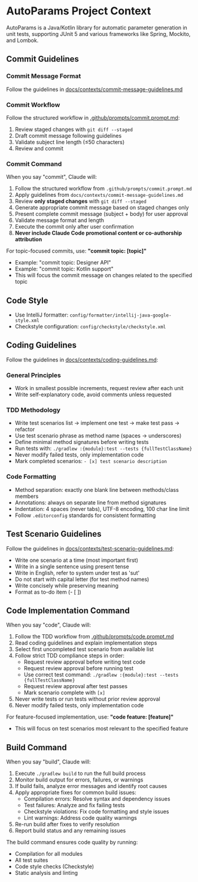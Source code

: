 # AutoParams Project Context

AutoParams is a Java/Kotlin library for automatic parameter generation in unit tests, supporting JUnit 5 and various frameworks like Spring, Mockito, and Lombok.

## Commit Guidelines

### Commit Message Format
Follow the guidelines in [docs/contexts/commit-message-guidelines.md](docs/contexts/commit-message-guidelines.md)

### Commit Workflow
Follow the structured workflow in [.github/prompts/commit.prompt.md](.github/prompts/commit.prompt.md):
1. Review staged changes with `git diff --staged`
2. Draft commit message following guidelines
3. Validate subject line length (≤50 characters)
4. Review and commit

### Commit Command
When you say "commit", Claude will:
1. Follow the structured workflow from `.github/prompts/commit.prompt.md`
2. Apply guidelines from `docs/contexts/commit-message-guidelines.md`
3. Review **only staged changes** with `git diff --staged`
4. Generate appropriate commit message based on staged changes only
5. Present complete commit message (subject + body) for user approval
6. Validate message format and length
7. Execute the commit only after user confirmation
8. **Never include Claude Code promotional content or co-authorship attribution**

For topic-focused commits, use: **"commit topic: [topic]"**
- Example: "commit topic: Designer API"
- Example: "commit topic: Kotlin support"
- This will focus the commit message on changes related to the specified topic

## Code Style
- Use IntelliJ formatter: `config/formatter/intellij-java-google-style.xml`
- Checkstyle configuration: `config/checkstyle/checkstyle.xml`

## Coding Guidelines
Follow the guidelines in [docs/contexts/coding-guidelines.md](docs/contexts/coding-guidelines.md):

### General Principles
- Work in smallest possible increments, request review after each unit
- Write self-explanatory code, avoid comments unless requested

### TDD Methodology
- Write test scenarios list → implement one test → make test pass → refactor
- Use test scenario phrase as method name (spaces → underscores)
- Define minimal method signatures before writing tests
- Run tests with: `./gradlew :{module}:test --tests {fullTestClassName}`
- Never modify failed tests, only implementation code
- Mark completed scenarios: `- [x] test scenario description`

### Code Formatting
- Method separation: exactly one blank line between methods/class members
- Annotations: always on separate line from method signatures
- Indentation: 4 spaces (never tabs), UTF-8 encoding, 100 char line limit
- Follow `.editorconfig` standards for consistent formatting

## Test Scenario Guidelines
Follow the guidelines in [docs/contexts/test-scenario-guidelines.md](docs/contexts/test-scenario-guidelines.md):
- Write one scenario at a time (most important first)
- Write in a single sentence using present tense
- Write in English, refer to system under test as 'sut'
- Do not start with capital letter (for test method names)
- Write concisely while preserving meaning
- Format as to-do item (- [ ])

## Code Implementation Command
When you say "code", Claude will:
1. Follow the TDD workflow from [.github/prompts/code.prompt.md](.github/prompts/code.prompt.md)
2. Read coding guidelines and explain implementation steps
3. Select first uncompleted test scenario from available list
4. Follow strict TDD compliance steps in order:
   - Request review approval before writing test code
   - Request review approval before running test
   - Use correct test command: `./gradlew :{module}:test --tests {fullTestClassName}`
   - Request review approval after test passes
   - Mark scenario complete with `[x]`
5. Never write tests or run tests without prior review approval
6. Never modify failed tests, only implementation code

For feature-focused implementation, use: **"code feature: [feature]"**
- This will focus on test scenarios most relevant to the specified feature

## Build Command
When you say "build", Claude will:
1. Execute `./gradlew build` to run the full build process
2. Monitor build output for errors, failures, or warnings
3. If build fails, analyze error messages and identify root causes
4. Apply appropriate fixes for common build issues:
   - Compilation errors: Resolve syntax and dependency issues
   - Test failures: Analyze and fix failing tests
   - Checkstyle violations: Fix code formatting and style issues
   - Lint warnings: Address code quality warnings
5. Re-run build after fixes to verify resolution
6. Report build status and any remaining issues

The build command ensures code quality by running:
- Compilation for all modules
- All test suites
- Code style checks (Checkstyle)
- Static analysis and linting
